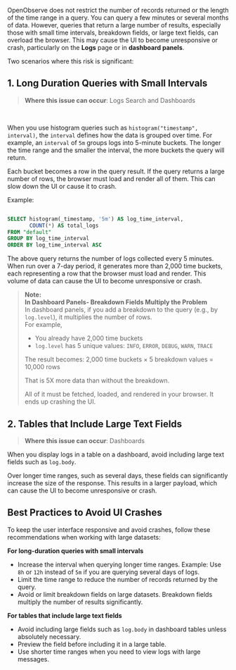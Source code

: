 OpenObserve does not restrict the number of records returned or the length of the time range in a query. You can query a few minutes or several months of data. 
However, queries that return a large number of results, especially those with small time intervals, breakdown fields, or large text fields, can overload the browser. 
This may cause the UI to become unresponsive or crash, particularly on the **Logs** page or in **dashboard panels**.

Two scenarios where this risk is significant:

## 1. Long Duration Queries with Small Intervals 

> **Where this issue can occur**: Logs Search and Dashboards
<br>

When you use histogram queries such as `histogram("timestamp", interval)`, the `interval` defines how the data is grouped over time. For example, an `interval` of `5m` groups logs into 5-minute buckets. The longer the time range and the smaller the interval, the more buckets the query will return.

Each bucket becomes a row in the query result. If the query returns a large number of rows, the browser must load and render all of them. This can slow down the UI or cause it to crash.

Example: 

```sql linenums="1"

SELECT histogram(_timestamp, '5m') AS log_time_interval,
       COUNT(*) AS total_logs
FROM "default"
GROUP BY log_time_interval
ORDER BY log_time_interval ASC
```

The above query returns the number of logs collected every 5 minutes. When run over a 7-day period, it generates more than 2,000 time buckets, each representing a row that the browser must load and render. This volume of data can cause the UI to become unresponsive or crash.

> **Note:** <br>
>**In Dashboard Panels- Breakdown Fields Multiply the Problem**<br>
>In dashboard panels, if you add a breakdown to the query (e.g., by `log.level`), it multiplies the number of rows. <br> For example,
>
>- You already have 2,000 time buckets  
>- `log.level` has 5 unique values: `INFO`, `ERROR`, `DEBUG`, `WARN`, `TRACE`
>
>The result becomes: 2,000 time buckets × 5 breakdown values = 10,000 rows
>
>That is 5X more data than without the breakdown. 
>
>All of it must be fetched, loaded, and rendered in your browser. It ends up crashing the UI. 

## 2. Tables that Include Large Text Fields 

> **Where this issue can occur**: Dashboards


When you display logs in a table on a dashboard, avoid including large text fields such as `log.body`. 

Over longer time ranges, such as several days, these fields can significantly increase the size of the response. This results in a larger payload, which can cause the UI to become unresponsive or crash.

## Best Practices to Avoid UI Crashes

To keep the user interface responsive and avoid crashes, follow these recommendations when working with large datasets:

**For long-duration queries with small intervals**

- Increase the interval when querying longer time ranges. Example: Use `8h` or `12h` instead of `5m` if you are querying several days of logs.  
- Limit the time range to reduce the number of records returned by the query.   
- Avoid or limit breakdown fields on large datasets. Breakdown fields multiply the number of results significantly. 

**For tables that include large text fields**

- Avoid including large fields such as `log.body` in dashboard tables unless absolutely necessary.  
- Preview the field before including it in a large table.  
- Use shorter time ranges when you need to view logs with large messages.